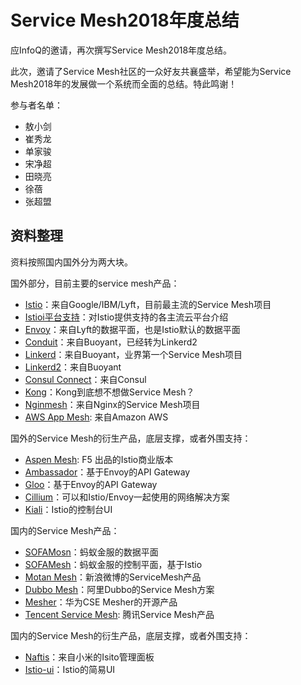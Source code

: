 # Service Mesh2018年度总结

应InfoQ的邀请，再次撰写Service Mesh2018年度总结。

此次，邀请了Service Mesh社区的一众好友共襄盛举，希望能为Service Mesh2018年的发展做一个系统而全面的总结。特此鸣谢！

参与者名单：

- 敖小剑
- 崔秀龙
- 单家骏
- 宋净超
- 田晓亮
- 徐蓓
- 张超盟

## 资料整理

资料按照国内国外分为两大块。

国外部分，目前主要的service mesh产品：

- [Istio](istio.md)：来自Google/IBM/Lyft，目前最主流的Service Mesh项目
- [Istioi平台支持](istio-flatform.md)：对Istio提供支持的各主流云平台介绍
- [Envoy](envoy.md)：来自Lyft的数据平面，也是Istio默认的数据平面
- [Conduit](conduit.md)：来自Buoyant，已经转为Linkerd2
- [Linkerd](linkerd.md)：来自Buoyant，业界第一个Service Mesh项目
- [Linkerd2](linkerd2.md)：来自Buoyant
- [Consul Connect](consul.md)：来自Consul
- [Kong](kong.md)：Kong到底想不想做Service Mesh？
- [Nginmesh](nginmesh.md)：来自Nginx的Service Mesh项目
- [AWS App Mesh](asw.md): 来自Amazon AWS

国外的Service Mesh的衍生产品，底层支撑，或者外围支持：

- [Aspen Mesh](aspenmesh.md): F5 出品的Istio商业版本
- [Ambassador](ambassador.md)：基于Envoy的API Gateway
- [Gloo](gloo.md)：基于Envoy的API Gateway
- [Cillium](cillium.md)：可以和Istio/Envoy一起使用的网络解决方案
- [Kiali](kiali.md)：Istio的控制台UI

国内的Service Mesh产品：

- [SOFAMosn](sofamosn.md)：蚂蚁金服的数据平面
- [SOFAMesh](sofamesh.md)：蚂蚁金服的控制平面，基于Istio
- [Motan Mesh](motanmesh.md)：新浪微博的ServiceMesh产品
- [Dubbo Mesh](dubbomesh.md)：阿里Dubbo的Service Mesh方案
- [Mesher](mesher.md)：华为CSE Mesher的开源产品
- [Tencent Service Mesh](tencent.md): 腾讯Service Mesh产品

国内的Service Mesh的衍生产品，底层支撑，或者外围支持：

- [Naftis](naftis.md)：来自小米的Isito管理面板
- [Istio-ui](istio-ui.md)：Istio的简易UI
